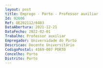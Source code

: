 ```yaml
--- 
layout: post
title: Emprego - Porto - Professor auxiliar
Id: 92606
Ref: OE202112/0403
DataAbertura: 2021-12-21
DataFecho: 2022-02-01
Trabalho: Professor auxiliar
Empregador: Universidade do Porto
Descricao: Docente Universitário
CodigoPostal: 4169-007 PORTO
Concelho: Porto
Distrito: Porto
--- 
```

